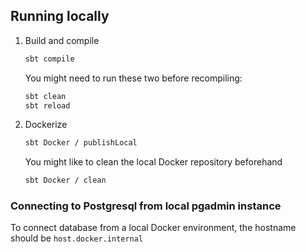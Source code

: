 ## Running locally

1. Build and compile
   ```bash
   sbt compile
   ```
   You might need to run these two before recompiling:
   ```bash
   sbt clean
   sbt reload
   ```
2. Dockerize
   ```bash
   sbt Docker / publishLocal
   ```
   You might like to clean the local Docker repository beforehand
   ```bash
   sbt Docker / clean
   ```

### Connecting to Postgresql from local pgadmin instance

To connect database from a local Docker environment, the hostname should be `host.docker.internal`